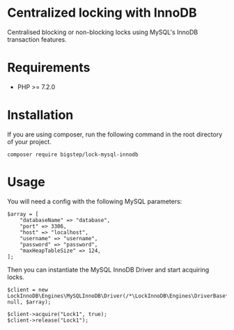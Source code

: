 # Centralized locking with InnoDB
Centralised blocking or non-blocking locks using MySQL's InnoDB transaction features.


Requirements
============

* PHP >= 7.2.0


Installation
============

If you are using composer, run the following command in the root directory of your project.

    composer require bigstep/lock-mysql-innodb


Usage
=====

You will need a config with the following MySQL parameters:

    $array = [
        "databaseName" => "database",
        "port" => 3306,
        "host" => "localhost",
        "username" => "username",
        "password" => "password",
        "maxHeapTableSize" => 124,
    ];

Then you can instantiate the MySQL InnoDB Driver and start acquiring locks.

    $client = new LockInnoDB\Engines\MySQLInnoDB\Driver(/*\LockInnoDB\Engines\DriverBase*/ null, $array);

    $client->acquire("Lock1", true);
    $client->release("Lock1");